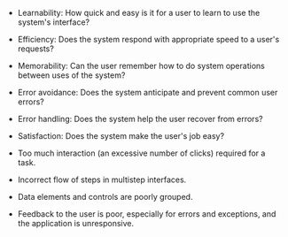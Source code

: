 
* Learnability: How quick and easy is it for a user to learn to use the system's interface? 

* Efficiency: Does the system respond with appropriate speed to a user's requests? 

* Memorability: Can the user remember how to do system operations between uses of the system? 

* Error avoidance: Does the system anticipate and prevent common user errors? 

* Error handling: Does the system help the user recover from errors? 

* Satisfaction: Does the system make the user's job easy? 

* Too much interaction (an excessive number of clicks) required for a task. 

* Incorrect flow of steps in multistep interfaces.

* Data elements and controls are poorly grouped. 

* Feedback to the user is poor, especially for errors and exceptions, and the application is unresponsive.
